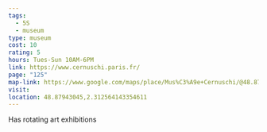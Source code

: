 ```yaml
---
tags:
  - 5S
  - museum
type: museum
cost: 10
rating: 5
hours: Tues-Sun 10AM-6PM
link: https://www.cernuschi.paris.fr/
page: "125"
map-link: https://www.google.com/maps/place/Mus%C3%A9e+Cernuschi/@48.879556,2.3075777,17z/data=!3m1!4b1!4m6!3m5!1s0x47e66fb9d4f199cd:0x28c693ca0c63a9e0!8m2!3d48.8795526!4d2.3124486!16s%2Fm%2F03qlhd_?entry=ttu
visit: 
location: 48.87943045,2.312564143354611
---
```

Has rotating art exhibitions
